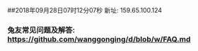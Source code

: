 ##2018年09月28日07时12分07秒 新址: 159.65.100.124
### 兔友常见问题及解答: https://github.com/wanggonging/d/blob/w/FAQ.md
